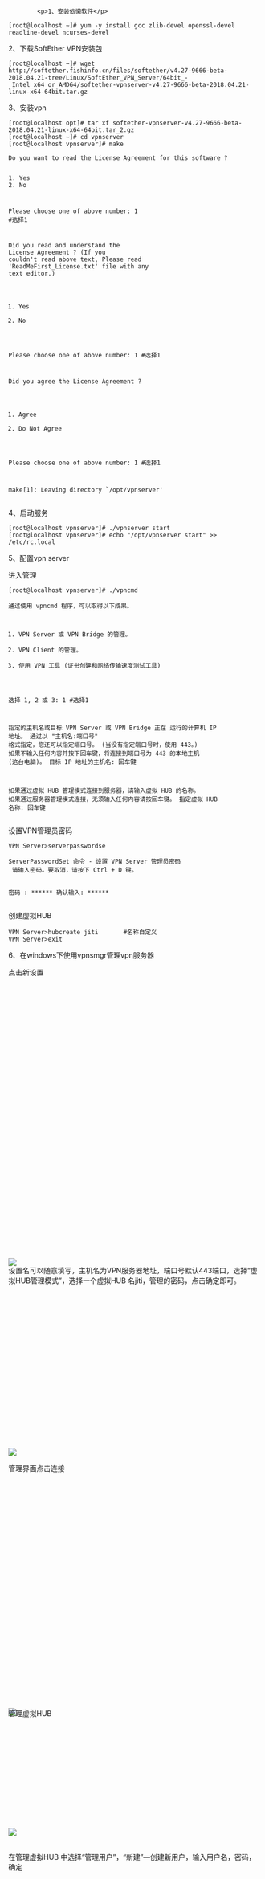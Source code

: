 
            <p>1、安装依懒软件</p>
<pre class="hljs ruby"><code class="ruby">[root@localhost ~]<span class="hljs-comment"># yum -y install gcc zlib-devel openssl-devel readline-devel ncurses-devel</span>
</code></pre>
<p>2、下载SoftEther VPN安装包</p>
<pre class="hljs cpp"><code class="cpp">[root@localhost ~]<span class="hljs-meta"># wget  http:<span class="hljs-comment">//softether.fishinfo.cn/files/softether/v4.27-9666-beta-2018.04.21-tree/Linux/SoftEther_VPN_Server/64bit_-_Intel_x64_or_AMD64/softether-vpnserver-v4.27-9666-beta-2018.04.21-linux-x64-64bit.tar.gz </span></span>
</code></pre>
<p>3、安装vpn</p>
<pre class="hljs css"><code class="css"><span class="hljs-selector-attr">[root@localhost opt]</span># <span class="hljs-selector-tag">tar</span> <span class="hljs-selector-tag">xf</span> <span class="hljs-selector-tag">softether-vpnserver-v4</span><span class="hljs-selector-class">.27-9666-beta-2018</span><span class="hljs-selector-class">.04</span><span class="hljs-selector-class">.21-linux-x64-64bit</span><span class="hljs-selector-class">.tar_2</span><span class="hljs-selector-class">.gz</span>
<span class="hljs-selector-attr">[root@localhost ~]</span># <span class="hljs-selector-tag">cd</span> <span class="hljs-selector-tag">vpnserver</span>
<span class="hljs-selector-attr">[root@localhost vpnserver]</span># <span class="hljs-selector-tag">make</span>
</code></pre>
<pre class="hljs php"><code class="php"><span class="hljs-keyword">Do</span> you want to read the License Agreement <span class="hljs-keyword">for</span> this software ?

 <span class="hljs-number">1.</span> Yes
 <span class="hljs-number">2.</span> No

Please choose one of above number:
 <span class="hljs-number">1</span>            <span class="hljs-comment">#选择1</span>

Did you read <span class="hljs-keyword">and</span> understand the License Agreement ?
 (<span class="hljs-keyword">If</span> you couldn<span class="hljs-string">'t read above text, Please read '</span>ReadMeFirst_License.txt<span class="hljs-string">'
 file with any text editor.)

 1. Yes
 2. No

Please choose one of above number:
 1           #选择1

Did you agree the License Agreement ?

 1. Agree
 2. Do Not Agree

Please choose one of above number:
 1          #选择1

make[1]: Leaving directory `/opt/vpnserver'</span>
</code></pre>
<p>4、启动服务</p>
<pre class="hljs ruby"><code class="ruby">[root@localhost vpnserver]<span class="hljs-comment"># ./vpnserver start</span>
[root@localhost vpnserver]<span class="hljs-comment"># echo "/opt/vpnserver start" &gt;&gt; /etc/rc.local</span>
</code></pre>
<p>5、配置vpn server</p>
<p>进入管理</p>
<pre class="hljs ruby"><code class="ruby">[root@localhost vpnserver]<span class="hljs-comment"># ./vpncmd</span>
</code></pre>
<pre class="hljs bash"><code class="bash">通过使用 vpncmd 程序，可以取得以下成果。

 1. VPN Server 或 VPN Bridge 的管理。
 2. VPN Client 的管理。
 3. 使用 VPN 工具 (证书创建和网络传输速度测试工具)

选择 1, 2 或 3: 1        <span class="hljs-comment">#选择1</span>

指定的主机名或目标 VPN Server 或 VPN Bridge 正在 运行的计算机 IP 地址。
 通过以 <span class="hljs-string">"主机名:端口号"</span> 格式指定，您还可以指定端口号。
 (当没有指定端口号时，使用 443。)
 如果不输入任何内容并按下回车键，将连接到端口号为 443 的本地主机 (这台电脑)。
 目标 IP 地址的主机名:        回车键

如果通过虚拟 HUB 管理模式连接到服务器，请输入虚拟 HUB 的名称。
 如果通过服务器管理模式连接，无须输入任何内容请按回车键。
 指定虚拟 HUB 名称:           回车键
</code></pre>
<p>设置VPN管理员密码</p>
<pre class="hljs undefined"><code>VPN Server&gt;serverpasswordse
</code></pre>
<pre class="hljs undefined"><code>ServerPasswordSet 命令 - 设置 VPN Server 管理员密码
 请输入密码。要取消，请按下 Ctrl + D 键。

密码 : ******
 确认输入: ******
</code></pre>
<p>创建虚拟HUB</p>
<pre class="hljs bash"><code class="bash">VPN Server&gt;hubcreate jiti       <span class="hljs-comment">#名称自定义</span>
VPN Server&gt;<span class="hljs-built_in">exit</span>
</code></pre>
<p>6、在windows下使用vpnsmgr管理vpn服务器</p>
<p></p>
<p></p>
点击新设置<div class="image-package">
<div class="image-container" style="max-width: 480px; max-height: 560px; background-color: transparent;">
<div class="image-container-fill" style="padding-bottom: 116.67%;"></div>
<div class="image-view" data-width="480" data-height="560"><img data-original-src="//upload-images.jianshu.io/upload_images/12035125-2a0a12e35d95198c.png" data-original-width="480" data-original-height="560" data-original-format="image/png" data-original-filesize="58628" class="" style="cursor: zoom-in;" src="//upload-images.jianshu.io/upload_images/12035125-2a0a12e35d95198c.png?imageMogr2/auto-orient/strip%7CimageView2/2/w/480/format/webp"></div>
</div>
<div class="image-caption"></div>
</div>
<p></p>
<p></p>
设置名可以随意填写，主机名为VPN服务器地址，端口号默认443端口，选择“虚拟HUB管理模式”，选择一个虚拟HUB 名jiti，管理的密码，点击确定即可。<div class="image-package">
<div class="image-container" style="max-width: 700px; max-height: 484px; background-color: transparent;">
<div class="image-container-fill" style="padding-bottom: 64.28%;"></div>
<div class="image-view" data-width="753" data-height="484"><img data-original-src="//upload-images.jianshu.io/upload_images/12035125-09d1329412b81706.png" data-original-width="753" data-original-height="484" data-original-format="image/png" data-original-filesize="61210" class="" style="cursor: zoom-in;" src="//upload-images.jianshu.io/upload_images/12035125-09d1329412b81706.png?imageMogr2/auto-orient/strip%7CimageView2/2/w/753/format/webp"></div>
</div>
<div class="image-caption"></div>
</div><p>管理界面点击连接</p>
<br>
<div class="image-package">
<div class="image-container" style="max-width: 477px; max-height: 437px; background-color: transparent;">
<div class="image-container-fill" style="padding-bottom: 91.61%;"></div>
<div class="image-view" data-width="477" data-height="437"><img data-original-src="//upload-images.jianshu.io/upload_images/12035125-60b270791013e3d2.png" data-original-width="477" data-original-height="437" data-original-format="image/png" data-original-filesize="43648" class="" style="cursor: zoom-in;" src="//upload-images.jianshu.io/upload_images/12035125-60b270791013e3d2.png?imageMogr2/auto-orient/strip%7CimageView2/2/w/477/format/webp"></div>
</div>
<div class="image-caption"></div>
</div>管理虚拟HUB<br>
<div class="image-package">
<div class="image-container" style="max-width: 700px; max-height: 335px; background-color: transparent;">
<div class="image-container-fill" style="padding-bottom: 43.62%;"></div>
<div class="image-view" data-width="768" data-height="335"><img data-original-src="//upload-images.jianshu.io/upload_images/12035125-4951336fa926292c.png" data-original-width="768" data-original-height="335" data-original-format="image/png" data-original-filesize="34805" class="" style="cursor: zoom-in;" src="//upload-images.jianshu.io/upload_images/12035125-4951336fa926292c.png?imageMogr2/auto-orient/strip%7CimageView2/2/w/768/format/webp"></div>
</div>
<div class="image-caption"></div>
</div><br>
<p>在管理虚拟HUB 中选择“管理用户”，“新建”—创建新用户，输入用户名，密码，确定</p>
<br>
<div class="image-package">
<div class="image-container" style="max-width: 700px; max-height: 546px; background-color: transparent;">
<div class="image-container-fill" style="padding-bottom: 68.94%;"></div>
<div class="image-view" data-width="792" data-height="546"><img data-original-src="//upload-images.jianshu.io/upload_images/12035125-cbb5f0b7791c2a83.png" data-original-width="792" data-original-height="546" data-original-format="image/png" data-original-filesize="62336" class="" style="cursor: zoom-in;" src="//upload-images.jianshu.io/upload_images/12035125-cbb5f0b7791c2a83.png?imageMogr2/auto-orient/strip%7CimageView2/2/w/792/format/webp"></div>
</div>
<div class="image-caption"></div>
</div>开启NAT地址转换和DHCP服务<div class="image-package">
<div class="image-container" style="max-width: 700px; max-height: 387px; background-color: transparent;">
<div class="image-container-fill" style="padding-bottom: 37.79%;"></div>
<div class="image-view" data-width="1024" data-height="387"><img data-original-src="//upload-images.jianshu.io/upload_images/12035125-59288fe51f0a9a90.png" data-original-width="1024" data-original-height="387" data-original-format="image/png" data-original-filesize="250250" class="" style="cursor: zoom-in;" src="//upload-images.jianshu.io/upload_images/12035125-59288fe51f0a9a90.png?imageMogr2/auto-orient/strip%7CimageView2/2/w/1000/format/webp"></div>
</div>
<div class="image-caption"></div>
</div><br>
7、使用VPN client 连接
<p></p>
<p></p>
新建vpn连接和虚拟网卡<div class="image-package">
<div class="image-container" style="max-width: 700px; max-height: 450px; background-color: transparent;">
<div class="image-container-fill" style="padding-bottom: 57.4%;"></div>
<div class="image-view" data-width="784" data-height="450"><img data-original-src="//upload-images.jianshu.io/upload_images/12035125-428b246ec2d773f3.png" data-original-width="784" data-original-height="450" data-original-format="image/png" data-original-filesize="73962" class="" style="cursor: zoom-in;" src="//upload-images.jianshu.io/upload_images/12035125-428b246ec2d773f3.png?imageMogr2/auto-orient/strip%7CimageView2/2/w/784/format/webp"></div>
</div>
<div class="image-caption"></div>
</div><p></p>
设置名称，主机名，HUB，用户名，密码<div class="image-package">
<div class="image-container" style="max-width: 700px; max-height: 584px; background-color: transparent;">
<div class="image-container-fill" style="padding-bottom: 74.68%;"></div>
<div class="image-view" data-width="782" data-height="584"><img data-original-src="//upload-images.jianshu.io/upload_images/12035125-883e6f109e1f907e.png" data-original-width="782" data-original-height="584" data-original-format="image/png" data-original-filesize="65092" class="" style="cursor: zoom-in;" src="//upload-images.jianshu.io/upload_images/12035125-883e6f109e1f907e.png?imageMogr2/auto-orient/strip%7CimageView2/2/w/782/format/webp"></div>
</div>
<div class="image-caption"></div>
</div>双击连接vpn<div class="image-package">
<div class="image-container" style="max-width: 700px; max-height: 256px; background-color: transparent;">
<div class="image-container-fill" style="padding-bottom: 32.57%;"></div>
<div class="image-view" data-width="786" data-height="256"><img data-original-src="//upload-images.jianshu.io/upload_images/12035125-ed8ae6f929f91143.png" data-original-width="786" data-original-height="256" data-original-format="image/png" data-original-filesize="41524" class="" style="cursor: zoom-in;" src="//upload-images.jianshu.io/upload_images/12035125-ed8ae6f929f91143.png?imageMogr2/auto-orient/strip%7CimageView2/2/w/786/format/webp"></div>
</div>
<div class="image-caption"></div>
</div><br>
查看、测试<div class="image-package">
<div class="image-container" style="max-width: 576px; max-height: 145px; background-color: transparent;">
<div class="image-container-fill" style="padding-bottom: 25.169999999999998%;"></div>
<div class="image-view" data-width="576" data-height="145"><img data-original-src="//upload-images.jianshu.io/upload_images/12035125-b535998fa3f9877c.png" data-original-width="576" data-original-height="145" data-original-format="image/png" data-original-filesize="6929" class="" style="cursor: zoom-in;" src="//upload-images.jianshu.io/upload_images/12035125-b535998fa3f9877c.png?imageMogr2/auto-orient/strip%7CimageView2/2/w/576/format/webp"></div>
</div>
<div class="image-caption"></div>
</div>

 
